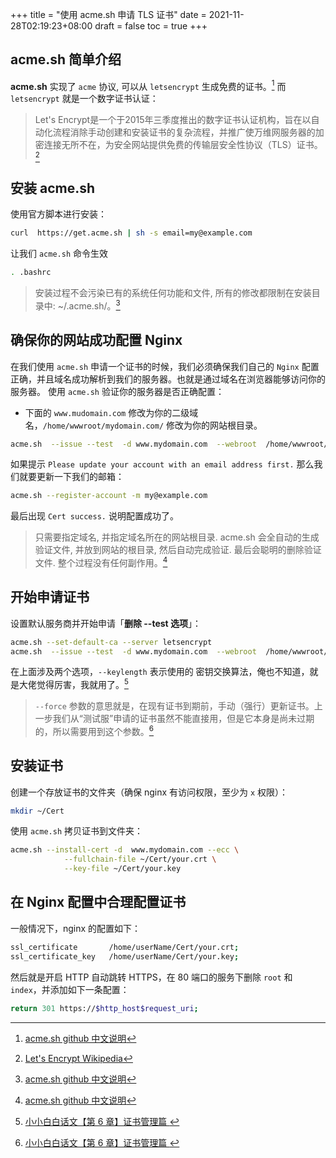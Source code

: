 +++
title = "使用 acme.sh 申请 TLS 证书"
date = 2021-11-28T02:19:23+08:00
draft = false
toc = true
+++

## acme.sh 简单介绍
**acme.sh** 实现了 `acme` 协议, 可以从 `letsencrypt` 生成免费的证书。[^acme]
而 `letsencrypt` 就是一个数字证书认证：
> Let's Encrypt是一个于2015年三季度推出的数字证书认证机构，旨在以自动化流程消除手动创建和安装证书的复杂流程，并推广使万维网服务器的加密连接无所不在，为安全网站提供免费的传输层安全性协议（TLS）证书。[^letsencrypt]
## 安装 acme.sh
使用官方脚本进行安装：
```bash
curl  https://get.acme.sh | sh -s email=my@example.com
```
让我们 `acme.sh` 命令生效
```bash
. .bashrc
```
> 安装过程不会污染已有的系统任何功能和文件, 所有的修改都限制在安装目录中: ~/.acme.sh/。[^acme]

## 确保你的网站成功配置 Nginx
在我们使用 `acme.sh` 申请一个证书的时候，我们必须确保我们自己的 `Nginx` 配置正确，并且域名成功解析到我们的服务器。也就是通过域名在浏览器能够访问你的服务器。
使用 `acme.sh` 验证你的服务器是否正确配置：
- 下面的 `www.mudomain.com` 修改为你的二级域名，`/home/wwwroot/mydomain.com/` 修改为你的网站根目录。
```bash
acme.sh  --issue --test  -d www.mydomain.com  --webroot  /home/wwwroot/mydomain.com/
```
如果提示 `Please update your account with an email address first.` 那么我们就要更新一下我们的邮箱：
```bash
acme.sh --register-account -m my@example.com
```
最后出现 `Cert success.` 说明配置成功了。
> 只需要指定域名, 并指定域名所在的网站根目录. acme.sh 会全自动的生成验证文件, 并放到网站的根目录, 然后自动完成验证. 最后会聪明的删除验证文件. 整个过程没有任何副作用。[^acme]
## 开始申请证书
设置默认服务商并开始申请「**删除 --test 选项**」：
```bash
acme.sh --set-default-ca --server letsencrypt
acme.sh  --issue --test  -d www.mydomain.com  --webroot  /home/wwwroot/mydomain.com/ --keylength ec-256 --force
```
在上面涉及两个选项，`--keylength` 表示使用的 密钥交换算法，俺也不知道，就是大佬觉得厉害，我就用了。[^xray]
> `--force` 参数的意思就是，在现有证书到期前，手动（强行）更新证书。上一步我们从“测试服”申请的证书虽然不能直接用，但是它本身是尚未过期的，所以需要用到这个参数。[^xray]
## 安装证书
创建一个存放证书的文件夹（确保 nginx 有访问权限，至少为 `x` 权限）：
```bash
mkdir ~/Cert
```
使用 `acme.sh` 拷贝证书到文件夹：
```bash
acme.sh --install-cert -d  www.mydomain.com --ecc \
            --fullchain-file ~/Cert/your.crt \
            --key-file ~/Cert/your.key
```
## 在 Nginx 配置中合理配置证书
一般情况下，nginx 的配置如下：
```bash
ssl_certificate       /home/userName/Cert/your.crt;
ssl_certificate_key   /home/userName/Cert/your.key;
```
然后就是开启 HTTP 自动跳转 HTTPS，在 80 端口的服务下删除 `root` 和 `index`，并添加如下一条配置：
```bash
return 301 https://$http_host$request_uri;
```

[^acme]: [acme.sh github 中文说明](https://github.com/acmesh-official/acme.sh/wiki/%E8%AF%B4%E6%98%8E)
[^letsencrypt]: [Let's Encrypt Wikipedia](https://zh.wikipedia.org/wiki/Let's_Encrypt)
[^xray]: [小小白白话文【第 6 章】证书管理篇 ](https://xtls.github.io/document/level-0/ch06-certificates.html#_6-2-%E5%AE%89%E8%A3%85-acme-sh)
